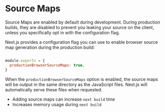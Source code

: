 # Source Maps


Source Maps are enabled by default during development. During production builds, they are disabled to prevent you leaking your source on the client, unless you specifically opt in with the configuration flag.


Next.js provides a configuration flag you can use to enable browser source map generation during the production build:



```javascript

module.exports = {
  productionBrowserSourceMaps: true,
}

```

When the `productionBrowserSourceMaps` option is enabled, the source maps will be output in the same directory as the JavaScript files. Next.js will automatically serve these files when requested.


* Adding source maps can increase `next build` time
* Increases memory usage during `next build`



